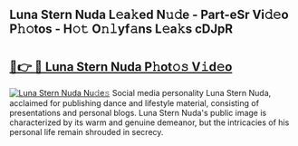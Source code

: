 ## Luna Stern Nuda L𝚎a𝚔ed N𝚞𝚍e - Part-eSr Vi𝚍𝚎o P𝚑𝚘tos - H𝚘𝚝 O𝚗𝚕yf𝚊ns L𝚎a𝚔s cDJpR

# <h2><a href="http://kf2438f.oniu.top/?m=Luna+Stern+Nuda">🔗👉 🔴 Luna Stern Nuda P𝚑ot𝚘𝚜 V𝚒d𝚎o</a></h2>

[![Luna Stern Nuda Nu𝚍e𝚜](https://i.imgur.com/0qMVB7G.gif)](http://kf2438f.oniu.top/?m=Luna+Stern+Nuda)
Social media personality Luna Stern Nuda, acclaimed for publishing dance and lifestyle material, consisting of presentations and personal blogs. Luna Stern Nuda's public image is characterized by its warm and genuine demeanor, but the intricacies of his personal life remain shrouded in secrecy.  

